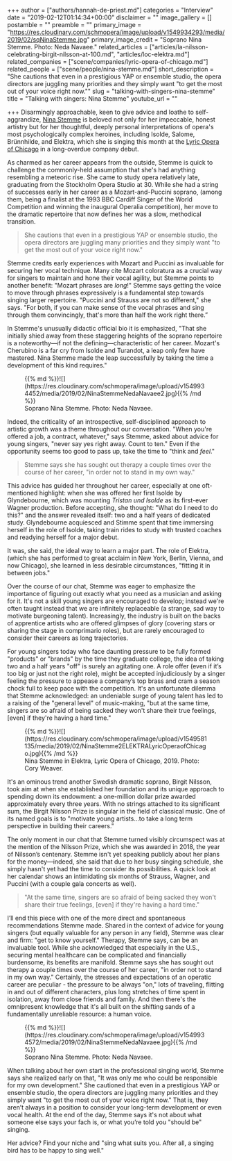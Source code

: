 +++
author = ["authors/hannah-de-priest.md"]
categories = "Interview"
date = "2019-02-12T01:14:34+00:00"
disclaimer = ""
image_gallery = []
postamble = ""
preamble = ""
primary_image = "https://res.cloudinary.com/schmopera/image/upload/v1549934293/media/2019/02/sqNinaStemme.jpg"
primary_image_credit = "Soprano Nina Stemme. Photo: Neda Navaee."
related_articles = ["articles/la-nilsson-celebrating-birgit-nilsson-at-100.md", "articles/loc-elektra.md"]
related_companies = ["scene/companies/lyric-opera-of-chicago.md"]
related_people = ["scene/people/nina-stemme.md"]
short_description = "She cautions that even in a prestigious YAP or ensemble studio, the opera directors are juggling many priorities and they simply want \"to get the most out of your voice right now.\""
slug = "talking-with-singers-nina-stemme"
title = "Talking with singers: Nina Stemme"
youtube_url = ""

+++
Disarmingly approachable, keen to give advice and loathe to self-aggrandize, [Nina Stemme](/scene/people/nina-stemme/) is beloved not only for her impeccable, honest artistry but for her thoughtful, deeply personal interpretations of opera's most psychologically complex heroines, including Isolde, Salome, Brünnhilde, and Elektra, which she is singing this month at the [Lyric Opera of Chicago](/stemmes-elektra-visible-in-every-wild-look-and-lurching-step/) in a long-overdue company debut.

As charmed as her career appears from the outside, Stemme is quick to challenge the commonly-held assumption that she's had anything resembling a meteoric rise. She came to study opera relatively late, graduating from the Stockholm Opera Studio at 30. While she had a string of successes early in her career as a Mozart-and-Puccini soprano, (among them, being a finalist at the 1993 BBC Cardiff Singer of the World Competition and winning the inaugural Operalia competition), her move to the dramatic repertoire that now defines her was a slow, methodical transition.

> She cautions that even in a prestigious YAP or ensemble studio, the opera directors are juggling many priorities and they simply want "to get the most out of your voice right now."

Stemme credits early experiences with Mozart and Puccini as invaluable for securing her vocal technique. Many cite Mozart coloratura as a crucial way for singers to maintain and hone their vocal agility, but Stemme points to another benefit: "Mozart phrases are _long_!" Stemme says getting the voice to move through phrases expressively is a fundamental step towards singing larger repertoire. "Puccini and Strauss are not so different," she says. "For both, if you can make sense of the vocal phrases and sing through them convincingly, that's more than half the work right there.”

In Stemme's unusually didactic official bio it is emphasized, "That she initially shied away from these staggering heights of the soprano repertoire is a noteworthy—if not the defining—characteristic of her career. Mozart's Cherubino is a far cry from Isolde and Turandot, a leap only few have mastered. Nina Stemme made the leap successfully by taking the time a development of this kind requires."

<figure data-type="image">{{% md %}}![](https://res.cloudinary.com/schmopera/image/upload/v1549934452/media/2019/02/NinaStemmeNedaNavaee2.jpg){{% /md %}}

<figcaption>Soprano Nina Stemme. Photo: Neda Navaee.</figcaption>

</figure>

Indeed, the criticality of an introspective, self-disciplined approach to artistic growth was a theme throughout our conversation. "When you're offered a job, a contract, whatever," says Stemme, asked about advice for young singers, "never say yes right away. Count to ten." Even if the opportunity seems too good to pass up, take the time to "think and _feel_."

> Stemme says she has sought out therapy a couple times over the course of her career, "in order not to stand in my own way."

This advice has guided her throughout her career, especially at one oft-mentioned highlight: when she was offered her first Isolde by Glyndebourne, which was mounting _Tristan und Isolde_ as its first-ever Wagner production. Before accepting, she thought: "What do I need to do this?" and the answer revealed itself: two and a half years of dedicated study. Glyndebourne acquiesced and Stimme spent that time immersing herself in the role of Isolde, taking train rides to study with trusted coaches and readying herself for a major debut.

It was, she said, the ideal way to learn a major part. The role of Elektra, (which she has performed to great acclaim in New York, Berlin, Vienna, and now Chicago), she learned in less desirable circumstances, "fitting it in between jobs."

Over the course of our chat, Stemme was eager to emphasize the importance of figuring out exactly what you need as a musician and asking for it. It's not a skill young singers are encouraged to develop; instead we're often taught instead that we are infinitely replaceable (a strange, sad way to motivate burgeoning talent). Increasingly, the industry is built on the backs of apprentice artists who are offered glimpses of glory (covering stars or sharing the stage in comprimario roles), but are rarely encouraged to consider their careers as long trajectories. 

For young singers today who face daunting pressure to be fully formed "products" or "brands" by the time they graduate college, the idea of taking two and a half years "off" is surely an agitating one. A role offer (even if it’s too big or just not the right role), might be accepted injudiciously by a singer feeling the pressure to appease a company’s top brass and cram a season chock full to keep pace with the competition. It's an unfortunate dilemma that Stemme acknowledged: an undeniable surge of young talent has led to a raising of the "general level" of music-making, "but at the same time, singers are so afraid of being sacked they won't share their true feelings, \[even\] if they're having a hard time." 

<figure data-type="image">{{% md %}}![](https://res.cloudinary.com/schmopera/image/upload/v1549581135/media/2019/02/NinaStemme2ELEKTRALyricOperaofChicago.jpg){{% /md %}}

<figcaption>Nina Stemme in Elektra, Lyric Opera of Chicago, 2019. Photo: Cory Weaver.</figcaption>

</figure>

It's an ominous trend another Swedish dramatic soprano, Birgit Nilsson, took aim at when she established her foundation and its unique approach to spending down its endowment: a one-million dollar prize awarded approximately every three years. With no strings attached to its significant sum, the Birgit Nilsson Prize is singular in the field of classical music. One of its named goals is to "motivate young artists...to take a long term perspective in building their careers." 

The only moment in our chat that Stemme turned visibly circumspect was at the mention of the Nilsson Prize, which she was awarded in 2018, the year of Nilsson’s centenary. Stemme isn't yet speaking publicly about her plans for the money—indeed, she said that due to her busy singing schedule, she simply hasn't yet had the time to consider its possibilities. A quick look at her calendar shows an intimidating six months of Strauss, Wagner, and Puccini (with a couple gala concerts as well).

> "At the same time, singers are so afraid of being sacked they won't share their true feelings, \[even\] if they're having a hard time."

I’ll end this piece with one of the more direct and spontaneous recommendations Stemme made. Shared in the context of advice for young singers (but equally valuable for any person in any field), Stemme was clear and firm: "get to know yourself." Therapy, Stemme says, can be an invaluable tool. While she acknowledged that especially in the U.S., securing mental healthcare can be complicated and financially burdensome, its benefits are manifold. Stemme says she has sought out therapy a couple times over the course of her career, "in order not to stand in my own way." Certainly, the stresses and expectations of an operatic career are peculiar - the pressure to be always "on," lots of traveling, flitting in and out of different characters, plus long stretches of time spent in isolation, away from close friends and family. And then there's the omnipresent knowledge that it's all built on the shifting sands of a fundamentally unreliable resource: a human voice. 

<figure data-type="image">{{% md %}}![](https://res.cloudinary.com/schmopera/image/upload/v1549934572/media/2019/02/NinaStemmeNedaNavaee.jpg){{% /md %}}

<figcaption>Soprano Nina Stemme. Photo: Neda Navaee.</figcaption>

</figure>

When talking about her own start in the professional singing world, Stemme says she realized early on that, "It was only me who could be responsible for my own development." She cautioned that even in a prestigious YAP or ensemble studio, the opera directors are juggling many priorities and they simply want "to get the most out of your voice right now." That is, they aren’t always in a position to consider your long-term development or even vocal health. At the end of the day, Stemme says it's not about what someone else says your fach is, or what you’re told you "should be" singing.

Her advice? Find your niche and "sing what suits you. After all, a singing bird has to be happy to sing well."